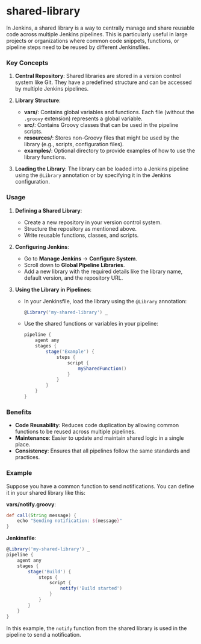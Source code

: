 # shared-library

In Jenkins, a shared library is a way to centrally manage and share reusable code across multiple Jenkins pipelines. This is particularly useful in large projects or organizations where common code snippets, functions, or pipeline steps need to be reused by different Jenkinsfiles.

### Key Concepts

1. **Central Repository**: Shared libraries are stored in a version control system like Git. They have a predefined structure and can be accessed by multiple Jenkins pipelines.

2. **Library Structure**:
   - **vars/**: Contains global variables and functions. Each file (without the `.groovy` extension) represents a global variable.
   - **src/**: Contains Groovy classes that can be used in the pipeline scripts.
   - **resources/**: Stores non-Groovy files that might be used by the library (e.g., scripts, configuration files).
   - **examples/**: Optional directory to provide examples of how to use the library functions.

3. **Loading the Library**: The library can be loaded into a Jenkins pipeline using the `@Library` annotation or by specifying it in the Jenkins configuration.

### Usage

1. **Defining a Shared Library**:
   - Create a new repository in your version control system.
   - Structure the repository as mentioned above.
   - Write reusable functions, classes, and scripts.

2. **Configuring Jenkins**:
   - Go to **Manage Jenkins** -> **Configure System**.
   - Scroll down to **Global Pipeline Libraries**.
   - Add a new library with the required details like the library name, default version, and the repository URL.

3. **Using the Library in Pipelines**:
   - In your Jenkinsfile, load the library using the `@Library` annotation:
     ```groovy
     @Library('my-shared-library') _
     ```
   - Use the shared functions or variables in your pipeline:
     ```groovy
     pipeline {
         agent any
         stages {
             stage('Example') {
                 steps {
                     script {
                         mySharedFunction()
                     }
                 }
             }
         }
     }
     ```

### Benefits

- **Code Reusability**: Reduces code duplication by allowing common functions to be reused across multiple pipelines.
- **Maintenance**: Easier to update and maintain shared logic in a single place.
- **Consistency**: Ensures that all pipelines follow the same standards and practices.




### Example

Suppose you have a common function to send notifications. You can define it in your shared library like this:

**vars/notify.groovy**:
```groovy
def call(String message) {
    echo "Sending notification: ${message}"
}
```

**Jenkinsfile**:
```groovy
@Library('my-shared-library') _
pipeline {
    agent any
    stages {
        stage('Build') {
            steps {
                script {
                    notify('Build started')
                }
            }
        }
    }
}
```

In this example, the `notify` function from the shared library is used in the pipeline to send a notification.
